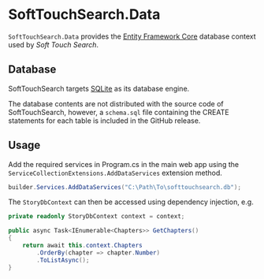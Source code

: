 # SoftTouchSearch.Data

`SoftTouchSearch.Data` provides the [Entity Framework Core](https://learn.microsoft.com/en-us/ef/core/) database context used by *Soft Touch Search*.

## Database

SoftTouchSearch targets [SQLite](https://www.sqlite.org/index.html) as its database engine.

The database contents are not distributed with the source code of SoftTouchSearch, however,
a `schema.sql` file containing the CREATE statements for each table is included in the GitHub release.

## Usage

Add the required services in Program.cs in the main web app using the `ServiceCollectionExtensions.AddDataServices` extension method.

```c#
builder.Services.AddDataServices("C:\Path\To\softtouchsearch.db");
```

The `StoryDbContext` can then be accessed using dependency injection, e.g.

```c#
private readonly StoryDbContext context = context;

public async Task<IEnumerable<Chapters>> GetChapters()
{
    return await this.context.Chapters
        .OrderBy(chapter => chapter.Number)
        .ToListAsync();
}
```